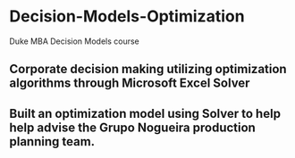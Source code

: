 # Decision-Models-Optimization
Duke MBA Decision Models course

## Corporate decision making utilizing optimization algorithms through Microsoft Excel Solver
## Built an optimization model using Solver to help help advise the Grupo Nogueira production planning team. 
